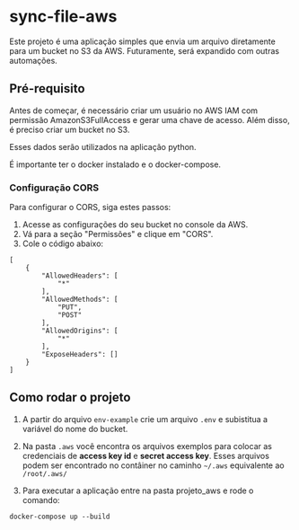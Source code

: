 # sync-file-aws


Este projeto é uma aplicação simples que envia um arquivo diretamente para um bucket no S3 da AWS. Futuramente, será expandido com outras automações.


## Pré-requisito
Antes de começar, é necessário criar um usuário no AWS IAM com permissão AmazonS3FullAccess e gerar uma chave de acesso. Além disso, é preciso criar um bucket no S3.

Esses dados serão utilizados na aplicação python.

É importante ter o docker instalado e o docker-compose.

### Configuração CORS

Para configurar o CORS, siga estes passos:

1. Acesse as configurações do seu bucket no console da AWS.
2. Vá para a seção "Permissões" e clique em "CORS".
3. Cole o código abaixo:

```
[
    {
        "AllowedHeaders": [
            "*"
        ],
        "AllowedMethods": [
            "PUT",
            "POST"
        ],
        "AllowedOrigins": [
            "*"
        ],
        "ExposeHeaders": []
    }
]
```


## Como rodar o projeto

1. A partir do arquivo `env-example` crie um arquivo `.env` e subistitua a variável do nome do bucket.

2. Na pasta `.aws` você encontra os arquivos exemplos para colocar as credenciais de **access key id** e **secret access key**. Esses arquivos podem ser encontrado no contâiner no caminho `~/.aws` equivalente ao `/root/.aws/`

3. Para executar a aplicação entre na pasta projeto_aws e rode o comando:

`docker-compose up --build`